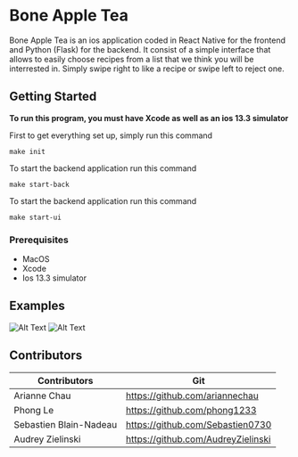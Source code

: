 # Bone Apple Tea

Bone Apple Tea is an ios application coded in React Native for the frontend and Python (Flask) for the backend. It consist of a simple interface that allows to easily choose recipes from a list that we think you will be interrested in. Simply swipe right to like a recipe or swipe left to reject one.

## Getting Started

__To run this program, you must have Xcode as well as an ios 13.3 simulator__

First to get everything set up, simply run this command
```
make init
```

To start the backend application run this command
```
make start-back
```
To start the backend application run this command
```
make start-ui
```


### Prerequisites

* MacOS
* Xcode
* Ios 13.3 simulator

##  Examples

![Alt Text](`https://github.com/phong1233/BoneAppleTea/blob/master/Documentation/example1.gif`)
![Alt Text](`https://github.com/phong1233/BoneAppleTea/blob/master/Documentation/example2.gif`)


## Contributors

| Contributors           | Git                                |
|------------------------|------------------------------------|
| Arianne Chau           | https://github.com/ariannechau     |
| Phong Le               | https://github.com/phong1233       |
| Sebastien Blain-Nadeau | https://github.com/Sebastien0730   |
| Audrey Zielinski       | https://github.com/AudreyZielinski |